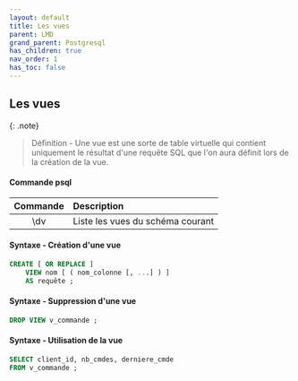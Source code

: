 ```yaml
---
layout: default
title: Les vues
parent: LMD
grand_parent: Postgresql
has_children: true
nav_order: 1
has_toc: false
---
```


## Les vues

{: .note}

> Définition - Une vue est une sorte de table virtuelle qui contient uniquement le résultat d'une requête SQL que l'on aura définit lors de la création de la vue.

#### Commande psql

| Commande | Description                      |
| :------: | :------------------------------- |
|   \dv    | Liste les vues du schéma courant |

#### **Syntaxe** - Création d'une vue

```sql
CREATE [ OR REPLACE ]
    VIEW nom [ ( nom_colonne [, ...] ) ]
    AS requête ;
```

#### **Syntaxe** - Suppression d'une vue

```sql
DROP VIEW v_commande ;
```

#### **Syntaxe** - Utilisation de la vue

```sql
SELECT client_id, nb_cmdes, derniere_cmde
FROM v_commande ;
```
